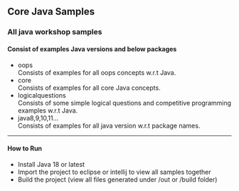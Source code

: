 ## Core Java Samples
### All java workshop samples
#### Consist of examples Java versions and below packages<br>
- oops <br>
  Consists of examples for all oops concepts w.r.t Java.
- core <br>
  Consists of examples for all core Java concepts.
- logicalquestions<br>
  Consists of some simple logical questions and competitive programming examples w.r.t Java.
- java8,9,10,11...<br>
  Consists of examples for all java version w.r.t package names. 

****
#### How to Run
- Install Java 18 or latest
- Import the project to eclipse or intellij to view all samples together
- Build the project (view all files generated under /out or /build folder)

